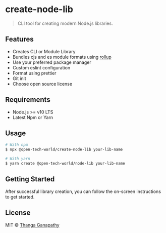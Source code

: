 # create-node-lib

> CLI tool for creating modern Node.js libraries.

## Features

- Creates CLI or Module Library
- Bundles cjs and es module formats using [rollup](https://github.com/rollup/rollup)
- Use your preferred package manager
- Custom eslint configuration
- Format using prettier
- Git init
- Choose open source license

## Requirements

- Node.js >= v10 LTS
- Latest Npm or Yarn

## Usage

```bash
# With npm
$ npx @open-tech-world/create-node-lib your-lib-name

# With yarn
$ yarn create @open-tech-world/node-lib your-lib-name
```

## Getting Started

After successful library creation, you can follow the on-screen instructions to get started.

## License

MIT © [Thanga Ganapathy](https://github.com/ganapathy888)
